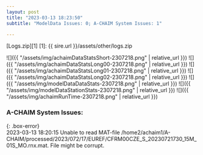 ```yaml
---
layout: post
title: "2023-03-13 18:23:50"
subtitle: "ModelData Issues: 0; A-CHAIM System Issues: 1"

---
```


[Logs.zip][1]
[1]: {{ sire.url }}/assets/other/logs.zip

![]({{ "/assets/img/achaimDataStatsShort-2307218.png" | relative_url }})
![]({{ "/assets/img/achaimDataStatsLong00-2307218.png" | relative_url }})
![]({{ "/assets/img/achaimDataStatsLong01-2307218.png" | relative_url }})
![]({{ "/assets/img/achaimDataStatsLong02-2307218.png" | relative_url }})
![]({{ "/assets/img/modelDataDataStats-2307218.png" | relative_url }})
![]({{ "/assets/img/modelDataStationStats-2307218.png" | relative_url }})
![]({{ "/assets/img/achaimRunTime-2307218.png" | relative_url }})


### A-CHAIM System Issues:  
  
{: .box-error}  
2023-03-13 18:20:15 Unable to read MAT-file /home2/achaim1/A-CHAIM/processed/2023/072/17/EUREF/CFRM00CZE_S_20230721730_15M_01S_MO.rnx.mat. File might be corrupt.  
